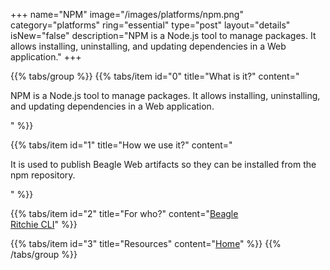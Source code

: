 +++
name="NPM"
image="/images/platforms/npm.png"
category="platforms"
ring="essential"
type="post"
layout="details"
isNew="false"
description="NPM is a Node.js tool to manage packages. It allows installing, uninstalling, and updating dependencies in a Web application."
+++

{{% tabs/group %}}
  {{% tabs/item id="0" title="What is it?" content="<p>NPM is a Node.js tool to manage packages. It allows installing, uninstalling, and updating dependencies in a Web application.</p>" %}}

  {{% tabs/item id="1" title="How we use it?" content="<p>It is used to publish Beagle Web artifacts so they can be installed from the npm repository.</p>" %}}

  {{% tabs/item id="2" title="For who?" content="<a href='https://usebeagle.io/' target='_blank'>Beagle</a><br /><a href='https://ritchiecli.io/' target='_blank'>Ritchie CLI</a>" %}}

  {{% tabs/item id="3" title="Resources" content="<a href='https://www.npmjs.com/' target='_blank'>Home</a>" %}}
{{% /tabs/group %}}

